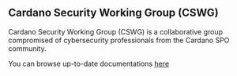 ## Cardano Security Working Group (CSWG)

Cardano Security Working Group (CSWG) is a collaborative group compromised of cybersecurity professionals from the Cardano SPO community.

You can browse up-to-date documentations [here](https://cardano-community.github.io/cardano-spo-security)